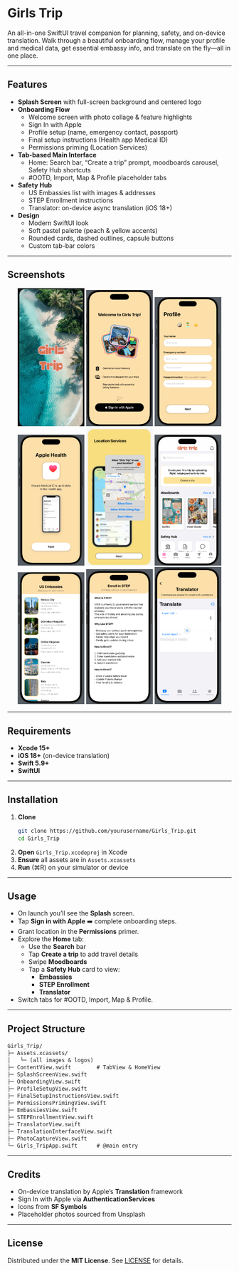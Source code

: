 # Girls Trip

An all-in-one SwiftUI travel companion for planning, safety, and on-device translation. Walk through a beautiful onboarding flow, manage your profile and medical data, get essential embassy info, and translate on the fly—all in one place.

---

## Features

- **Splash Screen** with full-screen background and centered logo
- **Onboarding Flow**
  - Welcome screen with photo collage & feature highlights
  - Sign In with Apple
  - Profile setup (name, emergency contact, passport)
  - Final setup instructions (Health app Medical ID)
  - Permissions priming (Location Services)
- **Tab-based Main Interface**
  - Home: Search bar, “Create a trip” prompt, moodboards carousel, Safety Hub shortcuts
  - #OOTD, Import, Map & Profile placeholder tabs
- **Safety Hub**
  - US Embassies list with images & addresses
  - STEP Enrollment instructions
  - Translator: on-device async translation (iOS 18+)
- **Design**
  - Modern SwiftUI look
  - Soft pastel palette (peach & yellow accents)
  - Rounded cards, dashed outlines, capsule buttons
  - Custom tab-bar colors

---

## Screenshots

<div align="center">
  <img src="docs/screens/splash.png"   alt="Splash" width="150"/> 
  <img src="docs/screens/onboarding.png" alt="Onboarding" width="150"/> 
  <img src="docs/screens/profile.png"    alt="Profile Setup" width="150"/> 
  <img src="docs/screens/final.png"      alt="Health Setup" width="150"/> 
  <img src="docs/screens/permissions.png"alt="Permissions" width="150"/> 
  <img src="docs/screens/home.png"       alt="Home" width="150"/> 
  <img src="docs/screens/embassies.png"  alt="Embassies" width="150"/> 
  <img src="docs/screens/step.png"       alt="STEP Enrollment" width="150"/> 
  <img src="docs/screens/translator.png" alt="Translator" width="150"/> 
</div>

---

## Requirements

- **Xcode 15+**
- **iOS 18+** (on-device translation)
- **Swift 5.9+**
- **SwiftUI**

---

## Installation

1. **Clone**
   ```bash
   git clone https://github.com/yourusername/Girls_Trip.git
   cd Girls_Trip
   ```
2. **Open** `Girls_Trip.xcodeproj` in Xcode
3. **Ensure** all assets are in `Assets.xcassets`
4. **Run** (⌘R) on your simulator or device

---

## Usage

- On launch you’ll see the **Splash** screen.
- Tap **Sign in with Apple** ➡️ complete onboarding steps.
- Grant location in the **Permissions** primer.
- Explore the **Home** tab:
  - Use the **Search** bar
  - Tap **Create a trip** to add travel details
  - Swipe **Moodboards**
  - Tap a **Safety Hub** card to view:
    - **Embassies**
    - **STEP Enrollment**
    - **Translator**
- Switch tabs for #OOTD, Import, Map & Profile.

---

## Project Structure

```
Girls_Trip/
├─ Assets.xcassets/
│   └─ (all images & logos)
├─ ContentView.swift        # TabView & HomeView
├─ SplashScreenView.swift
├─ OnboardingView.swift
├─ ProfileSetupView.swift
├─ FinalSetupInstructionsView.swift
├─ PermissionsPrimingView.swift
├─ EmbassiesView.swift
├─ STEPEnrollmentView.swift
├─ TranslatorView.swift
├─ TranslationInterfaceView.swift
├─ PhotoCaptureView.swift
└─ Girls_TripApp.swift      # @main entry
```

---

## Credits

- On-device translation by Apple’s **Translation** framework
- Sign In with Apple via **AuthenticationServices**
- Icons from **SF Symbols**
- Placeholder photos sourced from Unsplash

---

## License

Distributed under the **MIT License**. See [LICENSE](LICENSE) for details.
